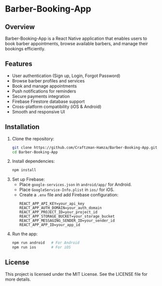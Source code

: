 # Barber-Booking-App

## Overview

Barber-Booking-App is a React Native application that enables users to book barber appointments, browse available barbers, and manage their bookings efficiently.

## Features

- User authentication (Sign up, Login, Forgot Password)
- Browse barber profiles and services
- Book and manage appointments
- Push notifications for reminders
- Secure payments integration
- Firebase Firestore database support
- Cross-platform compatibility (iOS & Android)
- Smooth and responsive UI

## Installation

1. Clone the repository:
   ```bash
   git clone https://github.com/Craftzman-Hamza/Barber-Booking-App.git
   cd Barber-Booking-App
   ```
2. Install dependencies:
   ```bash
   npm install
   ```
3. Set up Firebase:
   - Place `google-services.json` in `android/app/` for Android.
   - Place `GoogleService-Info.plist` in `ios/` for iOS.
   - Create a `.env` file and add Firebase configuration:
     ```env
     REACT_APP_API_KEY=your_api_key
     REACT_APP_AUTH_DOMAIN=your_auth_domain
     REACT_APP_PROJECT_ID=your_project_id
     REACT_APP_STORAGE_BUCKET=your_storage_bucket
     REACT_APP_MESSAGING_SENDER_ID=your_sender_id
     REACT_APP_APP_ID=your_app_id
     ```
4. Run the app:
   ```bash
   npm run android   # For Android
   npm run ios       # For iOS
   ```

## License

This project is licensed under the MIT License. See the LICENSE file for more details.
